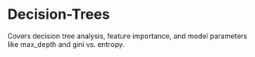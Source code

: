 # Decision-Trees
Covers decision tree analysis, feature importance, and model parameters like max_depth and gini vs. entropy.

